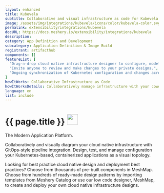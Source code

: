 ```yaml
---
layout: enhanced
title: Kubevela
subtitle: Collaborative and visual infrastructure as code for Kubevela
image: /assets/img/integrations/kubevela/icons/color/kubevela-color.svg
permalink: extensibility/integrations/kubevela
docURL: https://docs.meshery.io/extensibility/integrations/kubevela
description: 
category: App Definition and Development
subcategory: Application Definition & Image Build
registrant: artifacthub
components: []
featureList: [
  "Drag-n-drop cloud native infrastructure designer to configure, model, and deploy your workloads.",
  "Invite anyone to review and make changes to your private designs.",
  "Ongoing synchronization of Kubernetes configuration and changes across any number of clusters."
]
howItWorks: Collaborative Infrastructure as Code
howItWorksDetails: Collaboratively manage infrastructure with your coworkers synchronously sharing the same designs.
language: en
list: include
---
```

<h1>{{ page.title }} <img src="{{ page.image }}" style="width: 35px; height: 35px;" /></h1>

<p>
The Modern Application Platform.
</p>
<p>
    Collaboratively and visually diagram your cloud native infrastructure with GitOps-style pipeline integration. Design, test, and manage configuration your Kubernetes-based, containerized applications as a visual topology.
</p>
<p>
    Looking for best practice cloud native design and deployment best practices? Choose from thousands of pre-built components in MeshMap. Choose from hundreds of ready-made design patterns by importing templates from Meshery Catalog or use our low code designer, MeshMap, to create and deploy your own cloud native infrastructure designs.
</p>
